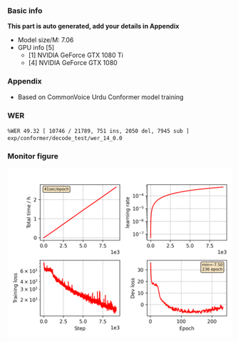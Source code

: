 ### Basic info

**This part is auto generated, add your details in Appendix**

* Model size/M: 7.06
* GPU info \[5\]
  * \[1\] NVIDIA GeForce GTX 1080 Ti
  * \[4\] NVIDIA GeForce GTX 1080

### Appendix

* Based on CommonVoice Urdu Conformer model training

### WER
```
%WER 49.32 [ 10746 / 21789, 751 ins, 2050 del, 7945 sub ] exp/conformer/decode_test/wer_14_0.0
```

### Monitor figure
![monitor](./monitor.png)
